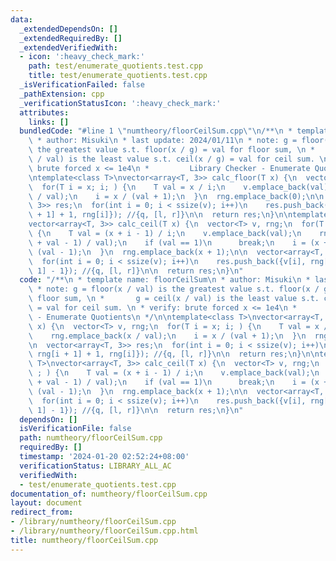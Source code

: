 ```yaml
---
data:
  _extendedDependsOn: []
  _extendedRequiredBy: []
  _extendedVerifiedWith:
  - icon: ':heavy_check_mark:'
    path: test/enumerate_quotients.test.cpp
    title: test/enumerate_quotients.test.cpp
  _isVerificationFailed: false
  _pathExtension: cpp
  _verificationStatusIcon: ':heavy_check_mark:'
  attributes:
    links: []
  bundledCode: "#line 1 \"numtheory/floorCeilSum.cpp\"\n/**\n * template name: floorCeilSum\n\
    \ * author: Misuki\n * last update: 2024/01/11\n * note: g = floor(x / val) is\
    \ the greatest value s.t. floor(x / g) = val for floor sum, \n *       g = ceil(x\
    \ / val) is the least value s.t. ceil(x / g) = val for ceil sum. \n * verify:\
    \ brute forced x <= 1e4\n *         Library Checker - Enumerate Quotients\n */\n\
    \ntemplate<class T>\nvector<array<T, 3>> calc_floor(T x) {\n  vector<T> v, rng;\n\
    \  for(T i = x; i; ) {\n    T val = x / i;\n    v.emplace_back(val);\n    rng.emplace_back(x\
    \ / val);\n    i = x / (val + 1);\n  }\n  rng.emplace_back(0);\n\n  vector<array<T,\
    \ 3>> res;\n  for(int i = 0; i < ssize(v); i++)\n    res.push_back({v[i], rng[i\
    \ + 1] + 1, rng[i]}); //{q, [l, r]}\n\n  return res;\n}\n\ntemplate<class T>\n\
    vector<array<T, 3>> calc_ceil(T x) {\n  vector<T> v, rng;\n  for(T i = 1; ; )\
    \ {\n    T val = (x + i - 1) / i;\n    v.emplace_back(val);\n    rng.emplace_back((x\
    \ + val - 1) / val);\n    if (val == 1)\n      break;\n    i = (x + val - 2) /\
    \ (val - 1);\n  }\n  rng.emplace_back(x + 1);\n\n  vector<array<T, 3>> res;\n\
    \  for(int i = 0; i < ssize(v); i++)\n    res.push_back({v[i], rng[i], rng[i +\
    \ 1] - 1}); //{q, [l, r]}\n\n  return res;\n}\n"
  code: "/**\n * template name: floorCeilSum\n * author: Misuki\n * last update: 2024/01/11\n\
    \ * note: g = floor(x / val) is the greatest value s.t. floor(x / g) = val for\
    \ floor sum, \n *       g = ceil(x / val) is the least value s.t. ceil(x / g)\
    \ = val for ceil sum. \n * verify: brute forced x <= 1e4\n *         Library Checker\
    \ - Enumerate Quotients\n */\n\ntemplate<class T>\nvector<array<T, 3>> calc_floor(T\
    \ x) {\n  vector<T> v, rng;\n  for(T i = x; i; ) {\n    T val = x / i;\n    v.emplace_back(val);\n\
    \    rng.emplace_back(x / val);\n    i = x / (val + 1);\n  }\n  rng.emplace_back(0);\n\
    \n  vector<array<T, 3>> res;\n  for(int i = 0; i < ssize(v); i++)\n    res.push_back({v[i],\
    \ rng[i + 1] + 1, rng[i]}); //{q, [l, r]}\n\n  return res;\n}\n\ntemplate<class\
    \ T>\nvector<array<T, 3>> calc_ceil(T x) {\n  vector<T> v, rng;\n  for(T i = 1;\
    \ ; ) {\n    T val = (x + i - 1) / i;\n    v.emplace_back(val);\n    rng.emplace_back((x\
    \ + val - 1) / val);\n    if (val == 1)\n      break;\n    i = (x + val - 2) /\
    \ (val - 1);\n  }\n  rng.emplace_back(x + 1);\n\n  vector<array<T, 3>> res;\n\
    \  for(int i = 0; i < ssize(v); i++)\n    res.push_back({v[i], rng[i], rng[i +\
    \ 1] - 1}); //{q, [l, r]}\n\n  return res;\n}\n"
  dependsOn: []
  isVerificationFile: false
  path: numtheory/floorCeilSum.cpp
  requiredBy: []
  timestamp: '2024-01-20 02:52:24+08:00'
  verificationStatus: LIBRARY_ALL_AC
  verifiedWith:
  - test/enumerate_quotients.test.cpp
documentation_of: numtheory/floorCeilSum.cpp
layout: document
redirect_from:
- /library/numtheory/floorCeilSum.cpp
- /library/numtheory/floorCeilSum.cpp.html
title: numtheory/floorCeilSum.cpp
---
```

